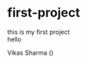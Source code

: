 # first-project
this is my first project
<br>
hello
<table>
  <thead>
    Vikas Sharma ()
  </thead>
</table>

